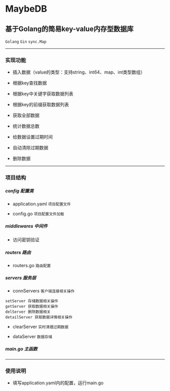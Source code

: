 # MaybeDB

## 基于Golang的简易key-value内存型数据库

`Golang` `Gin` `sync.Map`

***

### 实现功能

* 插入数据（value的类型：支持string、int64、map、int类型数组）

* 根据key查找数据

* 根据key中关键字获取数据列表

* 根据key的前缀获取数据列表

* 获取全部数据

* 统计数据总数

* 给数据设置过期时间

* 自动清除过期数据

* 删除数据

***

### 项目结构

##### config 配置类

* application.yaml `项目配置文件`

* config.go `项目配置文件加载`

##### middlewares 中间件

* 访问密钥验证

##### routers 路由

* routers.go `路由配置`

##### servers 服务层

* connServers `客户端连接相关操作`

```
setServer 存储数据相关操作
getServer 获取数据相关操作
delServer 删除数据相关
detailServer 获取数据详情相关操作
```

* clearServer `实时清理过期数据`

* dataServer `数据存储`

##### main.go 主函数

***

### 使用说明

* 填写application.yaml内的配置，运行main.go
